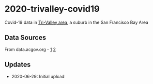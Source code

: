 # 2020-trivalley-covid19

Covid-19 data in [Tri-Valley area](https://en.wikipedia.org/wiki/Tri-Valley), a suburb in the San Francisco Bay Area

## Data Sources

From data.acgov.org - [1](https://data.acgov.org/datasets/AC-HCSA::alameda-county-cumulative-cases-by-place-and-zip) [2](https://data.acgov.org/datasets/AC-HCSA::alameda-county-covid-19-cases-and-rates-1)


## Updates
- 2020-06-29: Initial upload

